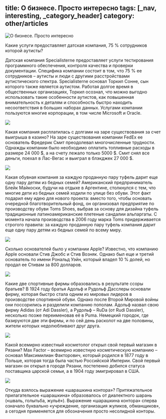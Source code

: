 title: О бизнесе. Просто интересно
tags: [_nav, interesting, _category_header]
category: other/articles
---

![О бизнесе. Просто интересно](/img/content/articles/article34_1.png)

Какие услуги предоставляет датская компания, 75 % сотрудников которой  аутисты?

Датская компания Specialisterne предоставляет услуги тестирования программного обеспечения, контроля качества и проверки документации. Специфика компании состоит в том, что 75 % ее сотрудников – аутисты и люди с другими расстройствами аутистического спектра. Specialisterne основал Торкил Сонне, сын которого также является аутистом. Работая долгое время в общественных организациях, Торкил осознал, что можно выгодно использовать такие особенности аутистов, как повышенная внимательность к деталям и способность быстро находить несоответствия в больших наборах данных. Услугами компании пользуются многие корпорации, в том числе Microsoft и Oracle.

![](/img/content/articles/article34_2.png)
 
Какая компания расплатилась с долгами на заре существования за счет выигрыша в казино?
На заре существования компании FedEx ее основатель Фредерик Смит преодолевал многочисленные трудности. Однажды компании было необходимо оплатить топливные расходы в размере 24 000 $, а на счету лежало только 5000 $. Смит снял все деньги, поехал в Лас-Вегас и выиграл в блэкджек 27 000 $.

![](/img/content/articles/article34_3.png)
 
Какая обувная компания за каждую проданную пару туфель дарит еще одну пару детям из бедных семей?
Американский предприниматель Блейк Майкоски, будучи на отдыхе в Аргентине, столкнулся с тем, что многие дети из бедных семей ходили по улице без обуви. Этот факт подарил ему идею для нового проекта: вместо того, чтобы основать очередной благотворительный фонд, он организовал предприятие по производству обуви Toms Shoes, выбрав за основу для дизайна туфель традиционные латиноамериканские плетеные сандалии альпаргаты. С момента начала производства в 2006 году марка Toms придерживается строгого правила: за каждую проданную пару туфель компания дарит еще одну пару детям из бедных семей по всему миру. 

![](/img/content/articles/article34_4.png)
 
Сколько основателей было у компании Apple?
Известно, что компанию Apple основали Стив Джобс и Стив Возняк. Однако был еще и третий основатель по имени Рональд Уэйн, который владел 10 % долей, но продал ее Стивам за 800 долларов.

![](/img/content/articles/article34_5.png)

Какие две спортивные фирмы образовались в результате ссоры братьев?
В 1924 году братья Адольф и Рудольф Дасслеры основали фирму, которая быстро стала одним из мировых лидеров в производстве спортивной обуви. Однако после Второй Мировой войны они поссорились и разделили компанию пополам. Адольф назвал свою фирму Adidas (от Adi Dassler), а Рудольф – RuDa (от Rudi Dassler), несколько позже переименовав её в Puma. Немецкий городок, где базируются две эти фирмы, и по сей день расколот на две половины, жители которых недолюбливают друг друга.

![](/img/content/articles/article34_6.png)

Какой всемирно известный косметолог открыл свой первый магазин в Рязани?
Max Factor – всемирно известную косметическую компанию – основал Максимилиан Факторович, который родился в 1877 году в Польше, которая тогда была частью Российской Империи. Свой первый магазин он открыл в городе Рязани, постепенно добился статуса поставщика царской семьи, а в 1904 году эмигрировал в США.

![](/img/content/articles/article34_7.png)

Откуда взялось выражение «шарашкина контора»?
Притяжательное прилагательное «шарашкина» образовалось от диалектного шарань («шваль, голытьба, жульё»). Выражение «шарашкина контора» сперва означало буквально «учреждение, организация жуликов, обманщиков», а сегодня применяется для обозначения просто несолидной конторы.